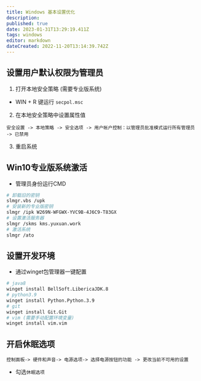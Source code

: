 ```yaml
---
title: Windows 基本设置优化
description: 
published: true
date: 2023-01-31T13:29:19.411Z
tags: windows
editor: markdown
dateCreated: 2022-11-20T13:14:39.742Z
---
```


## 设置用户默认权限为管理员

1. 打开本地安全策略 (需要专业版系统) 
* WIN + R 键运行 `secpol.msc`

2. 在本地安全策略中设置属性值 

```shell
安全设置 -> 本地策略 -> 安全选项 -> 用户帐户控制：以管理员批准模式运行所有管理员 -> 已禁用
```
3. 重启系统

## Win10专业版系统激活

* 管理员身份运行CMD

```bash
# 卸载旧的密钥
slmgr.vbs /upk
# 安装新的专业版密钥
slmgr /ipk W269N-WFGWX-YVC9B-4J6C9-T83GX
# 设置激活服务器
slmgr /skms kms.yuxuan.work
# 激活系统
slmgr /ato
```
## 设置开发环境

* 通过winget包管理器一键配置

```bash
# java8
winget install BellSoft.LibericaJDK.8
# python3.9
winget install Python.Python.3.9
# git
winget install Git.Git
# vim (需要手动配置环境变量)
winget install vim.vim
```

## 开启休眠选项
```shell
控制面板-> 硬件和声音-> 电源选项-> 选择电源按钮的功能 -> 更改当前不可用的设置
```
* 勾选`休眠选项`
